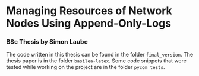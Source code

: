 # Managing Resources of Network Nodes Using Append-Only-Logs
### BSc Thesis by Simon Laube

The code written in this thesis can be found in the folder `final_version`.
The thesis paper is in the folder `basilea-latex`.
Some code snippets that were tested while working on the project are in the folder `pycom tests`.